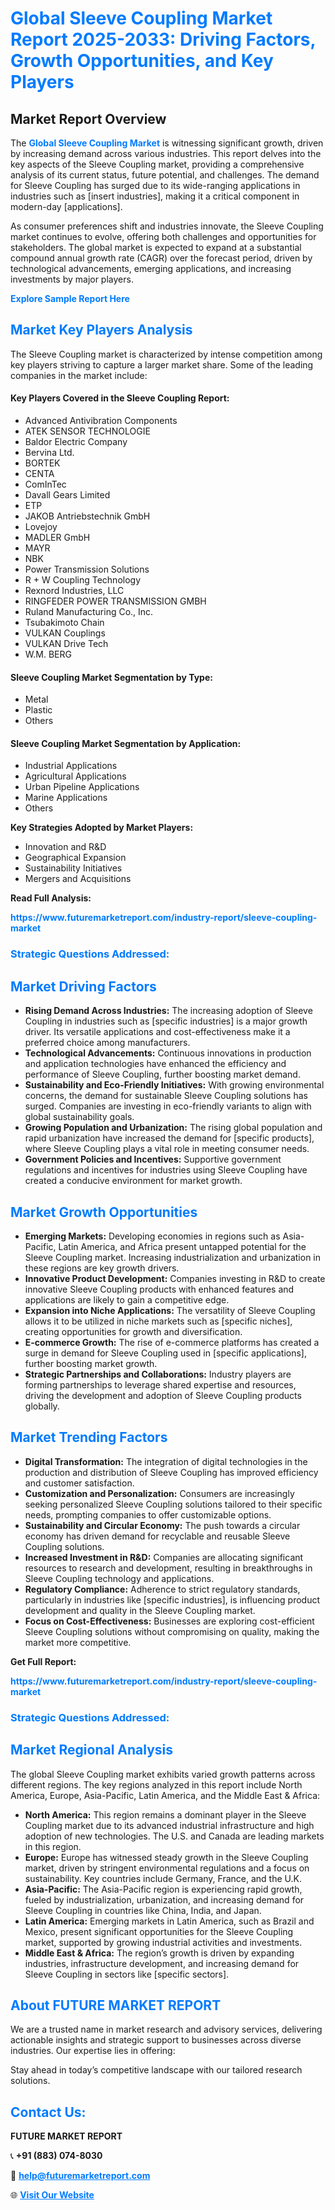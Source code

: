 <h1 style="color: #007BFF;">Global Sleeve Coupling Market Report 2025-2033: Driving Factors, Growth Opportunities, and Key Players</h1>

<section id="overview">
<h2>Market Report Overview</h2>
<p>The <a href="https://www.futuremarketreport.com/industry-report/sleeve-coupling-market" style="color: #007BFF; text-decoration: none;"><strong>Global Sleeve Coupling Market</strong></a> is witnessing significant growth, driven by increasing demand across various industries. This report delves into the key aspects of the Sleeve Coupling market, providing a comprehensive analysis of its current status, future potential, and challenges. The demand for Sleeve Coupling has surged due to its wide-ranging applications in industries such as [insert industries], making it a critical component in modern-day [applications].</p>
<p>As consumer preferences shift and industries innovate, the Sleeve Coupling market continues to evolve, offering both challenges and opportunities for stakeholders. The global market is expected to expand at a substantial compound annual growth rate (CAGR) over the forecast period, driven by technological advancements, emerging applications, and increasing investments by major players.</p>
</section>

<section id="overview">
<p><a href="https://www.futuremarketreport.com/request-sample/reportId=85314" style="color: #007BFF; text-decoration: none;"><strong>Explore Sample Report Here</strong></a></p>
</section>

<section id="key-players">
<h2 style="color: #007BFF;">Market Key Players Analysis</h2>
<p>The Sleeve Coupling market is characterized by intense competition among key players striving to capture a larger market share. Some of the leading companies in the market include:</p>
<h4>Key Players Covered in the Sleeve Coupling Report:</h4>
<ul><li>Advanced Antivibration Components</li><li>ATEK SENSOR TECHNOLOGIE</li><li>Baldor Electric Company</li><li>Bervina Ltd.</li><li>BORTEK</li><li>CENTA</li><li>ComInTec</li><li>Davall Gears Limited</li><li>ETP</li><li>JAKOB Antriebstechnik GmbH</li><li>Lovejoy</li><li>MADLER GmbH</li><li>MAYR</li><li>NBK</li><li>Power Transmission Solutions</li><li>R + W Coupling Technology</li><li>Rexnord Industries, LLC</li><li>RINGFEDER POWER TRANSMISSION GMBH</li><li>Ruland Manufacturing Co., Inc.</li><li>Tsubakimoto Chain</li><li>VULKAN Couplings</li><li>VULKAN Drive Tech</li><li>W.M. BERG</li></ul>
<h4>Sleeve Coupling Market Segmentation by Type:</h4>
<ul><li>Metal</li><li>Plastic</li><li>Others</li></ul>

<h4>Sleeve Coupling Market Segmentation by Application:</h4>
<ul><li>Industrial Applications</li><li>Agricultural Applications</li><li>Urban Pipeline Applications</li><li>Marine Applications</li><li>Others</li></ul>
<p><strong>Key Strategies Adopted by Market Players:</strong></p>
<ul>
<li>Innovation and R&D</li>
<li>Geographical Expansion</li>
<li>Sustainability Initiatives</li>
<li>Mergers and Acquisitions</li>
</ul>
</section>

<section>
<p><strong>Read Full Analysis: </strong></p><a href="https://www.futuremarketreport.com/industry-report/sleeve-coupling-market" style="color: #007BFF; text-decoration: none;"><strong>https://www.futuremarketreport.com/industry-report/sleeve-coupling-market</strong></a>
<h3 style="color: #007BFF;">Strategic Questions Addressed:</h3>
</section>

<section id="driving-factors">
<h2 style="color: #007BFF;">Market Driving Factors</h2>
<ul>
<li><strong>Rising Demand Across Industries:</strong> The increasing adoption of Sleeve Coupling in industries such as [specific industries] is a major growth driver. Its versatile applications and cost-effectiveness make it a preferred choice among manufacturers.</li>
<li><strong>Technological Advancements:</strong> Continuous innovations in production and application technologies have enhanced the efficiency and performance of Sleeve Coupling, further boosting market demand.</li>
<li><strong>Sustainability and Eco-Friendly Initiatives:</strong> With growing environmental concerns, the demand for sustainable Sleeve Coupling solutions has surged. Companies are investing in eco-friendly variants to align with global sustainability goals.</li>
<li><strong>Growing Population and Urbanization:</strong> The rising global population and rapid urbanization have increased the demand for [specific products], where Sleeve Coupling plays a vital role in meeting consumer needs.</li>
<li><strong>Government Policies and Incentives:</strong> Supportive government regulations and incentives for industries using Sleeve Coupling have created a conducive environment for market growth.</li>
</ul>
</section>

<section id="growth-opportunities">
<h2 style="color: #007BFF;">Market Growth Opportunities</h2>
<ul>
<li><strong>Emerging Markets:</strong> Developing economies in regions such as Asia-Pacific, Latin America, and Africa present untapped potential for the Sleeve Coupling market. Increasing industrialization and urbanization in these regions are key growth drivers.</li>
<li><strong>Innovative Product Development:</strong> Companies investing in R&D to create innovative Sleeve Coupling products with enhanced features and applications are likely to gain a competitive edge.</li>
<li><strong>Expansion into Niche Applications:</strong> The versatility of Sleeve Coupling allows it to be utilized in niche markets such as [specific niches], creating opportunities for growth and diversification.</li>
<li><strong>E-commerce Growth:</strong> The rise of e-commerce platforms has created a surge in demand for Sleeve Coupling used in [specific applications], further boosting market growth.</li>
<li><strong>Strategic Partnerships and Collaborations:</strong> Industry players are forming partnerships to leverage shared expertise and resources, driving the development and adoption of Sleeve Coupling products globally.</li>
</ul>
</section>

<section id="trending-factors">
<h2 style="color: #007BFF;">Market Trending Factors</h2>
<ul>
<li><strong>Digital Transformation:</strong> The integration of digital technologies in the production and distribution of Sleeve Coupling has improved efficiency and customer satisfaction.</li>
<li><strong>Customization and Personalization:</strong> Consumers are increasingly seeking personalized Sleeve Coupling solutions tailored to their specific needs, prompting companies to offer customizable options.</li>
<li><strong>Sustainability and Circular Economy:</strong> The push towards a circular economy has driven demand for recyclable and reusable Sleeve Coupling solutions.</li>
<li><strong>Increased Investment in R&D:</strong> Companies are allocating significant resources to research and development, resulting in breakthroughs in Sleeve Coupling technology and applications.</li>
<li><strong>Regulatory Compliance:</strong> Adherence to strict regulatory standards, particularly in industries like [specific industries], is influencing product development and quality in the Sleeve Coupling market.</li>
<li><strong>Focus on Cost-Effectiveness:</strong> Businesses are exploring cost-efficient Sleeve Coupling solutions without compromising on quality, making the market more competitive.</li>
</ul>
</section>

<section>
<p><strong>Get Full Report: </strong></p><a href="https://www.futuremarketreport.com/industry-report/sleeve-coupling-market" style="color: #007BFF; text-decoration: none;"><strong>https://www.futuremarketreport.com/industry-report/sleeve-coupling-market</strong></a>
<h3 style="color: #007BFF;">Strategic Questions Addressed:</h3>
</section>


<section id="regional-analysis">
<h2 style="color: #007BFF;">Market Regional Analysis</h2>
<p>The global Sleeve Coupling market exhibits varied growth patterns across different regions. The key regions analyzed in this report include North America, Europe, Asia-Pacific, Latin America, and the Middle East & Africa:</p>
<ul>
<li><strong>North America:</strong> This region remains a dominant player in the Sleeve Coupling market due to its advanced industrial infrastructure and high adoption of new technologies. The U.S. and Canada are leading markets in this region.</li>
<li><strong>Europe:</strong> Europe has witnessed steady growth in the Sleeve Coupling market, driven by stringent environmental regulations and a focus on sustainability. Key countries include Germany, France, and the U.K.</li>
<li><strong>Asia-Pacific:</strong> The Asia-Pacific region is experiencing rapid growth, fueled by industrialization, urbanization, and increasing demand for Sleeve Coupling in countries like China, India, and Japan.</li>
<li><strong>Latin America:</strong> Emerging markets in Latin America, such as Brazil and Mexico, present significant opportunities for the Sleeve Coupling market, supported by growing industrial activities and investments.</li>
<li><strong>Middle East & Africa:</strong> The region’s growth is driven by expanding industries, infrastructure development, and increasing demand for Sleeve Coupling in sectors like [specific sectors].</li>
</ul>
</section>

<footer>
<h2 style="color: #007BFF;">About FUTURE MARKET REPORT</h2>
<p>We are a trusted name in market research and advisory services, delivering actionable insights and strategic support to businesses across diverse industries. Our expertise lies in offering:</p>

<p>Stay ahead in today’s competitive landscape with our tailored research solutions.</p>

<h2 style="color: #007BFF;">Contact Us:</h2>
<p><strong>FUTURE MARKET REPORT</strong></p>
<p>📞 <strong>+91 (883) 074-8030</strong></p>
<p>📧 <strong><a href="mailto:help@futuremarketreport.com" style="color: #007BFF;">help@futuremarketreport.com</a></strong></p>
<p>🌐 <strong><a href="https://www.futuremarketreport.com/" style="color: #007BFF;">Visit Our Website</a></strong></p>
</footer>